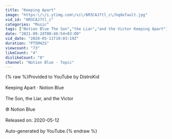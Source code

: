 ```yaml
---
title: "Keeping Apart"
image: "https:\/\/i.ytimg.com\/vi\/6M3CAJ7tl_c\/hqdefault.jpg"
vid_id: "6M3CAJ7tl_c"
categories: "Music"
tags: ["Notion Blue The Son","the Liar","and the Victor Keeping Apart"]
date: "2021-09-24T00:46:54+03:00"
vid_date: "2020-05-11T10:03:19Z"
duration: "PT5M42S"
viewcount: "73"
likeCount: "4"
dislikeCount: "0"
channel: "Notion Blue - Topic"
---
```

{% raw %}Provided to YouTube by DistroKid<br /><br />Keeping Apart · Notion Blue<br /><br />The Son, the Liar, and the Victor<br /><br />℗ Notion Blue<br /><br />Released on: 2020-05-12<br /><br />Auto-generated by YouTube.{% endraw %}
